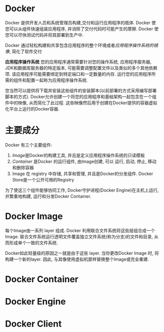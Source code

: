 # Docker

Docker 是供开发人员和系统管理员构建,交付和运行应用程序的瓶体.
Docker 使您可以从组件快速组装应用程序, 并消除了交付代码时可能产生的摩擦.
Docker 使您可以尽快测试代码并将其部署到生产中.

Docker 通过轻松构建和共享包含应用程序的整个环境或者*应用程序操作系统的镜像*, 简化了软件交付

**应用程序操作系统**
您的应用程序通常需要针对您的操作系统, 应用程序服务器, JDK和数据库服务器的特定版本,
可能需要调整配置文件以及类似的多个其他依赖项.
该应用程序可能需要绑定到特定端口和一定数量的内存.
运行您的应用程序所需的组件和配置一起称为应用程序操作系统.

您当然可以提供将下载并安装这些组件的安装脚本(以前部署的方式采用编写部署脚本的方式).
Docker允许创建一个将您的应用程序和基础架构一起包含在一个组件中的映像, 从而简化了此过程.
这些映像然后用于创建在Docker提供的容器虚拟化平台上运行的Docker容器.

# 主要成分

Docker 有三个主要组件:

1. *Image*是Docker的构建工具, 并且是定义应用程序操作系统的只读模板
2. *Container* 是Docker 的运行组件, 由Image创建, 可以 运行, 启动, 停止, 移动和删除容器
3. Image 在 registry 中存储, 共享和管理, 并且是Docker的分发组件. Docker Store是一个公开可用的Registry

为了使这三个组件能够协同工作, Docker守护进程(Docker Engine)在主机上运行, 并繁重地构建, 运行和分发Docker Container.

# Docker Image

每个Image由一系列 layer 组成. Docker 利用联合文件系统将这些层组合成一个Image.
联合文件系统运行透明文件覆盖独立文件系统(称为分支)的文件和目录, 从而形成单个一致的文件系统.

Docker如此轻量级的原因之一就是由于这些 layer.
当你更改Docker Image 时, 将构建一个新的layer. 因此, 与其像使用虚拟机那样替换整个Image或完全重建.

# Docker Container

# Docker Engine

# Docker Client

